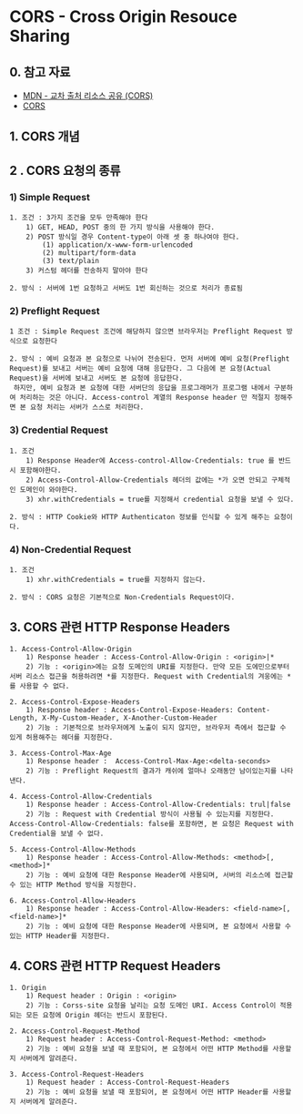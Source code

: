 # CORS - Cross Origin Resouce Sharing

## 0. 참고 자료

*  [MDN - 교차 출처 리소스 공유 (CORS)](https://developer.mozilla.org/ko/docs/Web/HTTP/CORS#%EC%9D%B4_%EA%B8%80%EC%9D%80_%EB%88%84%EA%B0%80_%EC%9D%BD%EC%96%B4%EC%95%BC_%ED%95%98%EB%82%98%EC%9A%94)
* [CORS](https://homoefficio.github.io/2015/07/21/Cross-Origin-Resource-Sharing/)

## 1.  CORS 개념



## 2 . CORS 요청의 종류

### 1) Simple Request

```
1. 조건 : 3가지 조건을 모두 만족해야 한다
	1) GET, HEAD, POST 중의 한 가지 방식을 사용해야 한다.
	2) POST 방식일 경우 Content-type이 아래 셋 중 하나여야 한다.
		(1) application/x-www-form-urlencoded
		(2) multipart/form-data
		(3) text/plain
	3) 커스텀 헤더를 전송하지 말아야 한다
	
2. 방식 : 서버에 1번 요청하고 서버도 1번 회신하는 것으로 처리가 종료됨
```

### 2) Preflight Request

```
1 조건 : Simple Request 조건에 해당하지 않으면 브라우저는 Preflight Request 방식으로 요청한다

2. 방식 : 예비 요청과 본 요청으로 나뉘어 전송된다. 먼저 서버에 예비 요청(Preflight Request)를 보내고 서버는 예비 요청에 대해 응답한다. 그 다음에 본 요청(Actual Request)을 서버에 보내고 서버도 본 요청에 응답한다.
 하지만, 예비 요청과 본 요청에 대한 서버단의 응답을 프로그래머가 프로그램 내에서 구분하여 처리하는 것은 아니다. Access-control 계열의 Response header 만 적절지 정해주면 본 요청 처리는 서버가 스스로 처리한다.
```

### 3) Credential Request

```
1. 조건
	1) Response Header에 Access-control-Allow-Credentials: true 를 반드시 포함해야한다.
	2) Access-Control-Allow-Credentials 헤더의 값에는 *가 오면 안되고 구체적인 도메인이 와야한다.
	3) xhr.withCredentials = true를 지정해서 credential 요청을 보낼 수 있다.

2. 방식 : HTTP Cookie와 HTTP Authenticaton 정보를 인식할 수 있게 해주는 요청이다. 
```

### 4) Non-Credential Request 

```
1. 조건
	1) xhr.withCredentials = true를 지정하지 않는다.

2. 방식 : CORS 요청은 기본적으로 Non-Credentials Request이다.
```

## 3. CORS 관련 HTTP Response Headers


```
1. Access-Control-Allow-Origin
	1) Response header : Access-Control-Allow-Origin : <origin>|*
	2) 기능 : <origin>에는 요청 도메인의 URI를 지정한다. 만약 모든 도에민으로부터 서버 리소스 접근을 허용하려면 *를 지정한다. Request with Credential의 겨웅에는 *를 사용할 수 없다.
	
2. Access-Control-Expose-Headers
	1) Response header : Access-Control-Expose-Headers: Content-Length, X-My-Custom-Header, X-Another-Custom-Header
	2) 기능 : 기본적으로 브라우저에게 노출이 되지 않지만, 브라우저 측에서 접근할 수 있게 허용해주는 헤더를 지정한다.

3. Access-Control-Max-Age
	1) Response header :  Access-Control-Max-Age:<delta-seconds>
	2) 기능 : Preflight Request의 결과가 캐쉬에 얼마나 오래동안 남이있는지를 나타낸다.
	
4. Access-Control-Allow-Credentials
	1) Response header : Access-Control-Allow-Credentials: trul|false
	2) 기능 : Request with Credential 방식이 사용될 수 있는지를 지정한다. Access-Control-Allow-Credentials: false를 포함하면, 본 요청은 Request with Credential을 보낼 수 없다.
	
5. Access-Control-Allow-Methods
	1) Response header : Access-Control-Allow-Methods: <method>[, <method>]*
	2) 기능 : 예비 요청에 대한 Response Header에 사용되며, 서버의 리소스에 접근할 수 있는 HTTP Method 방식을 지정한다.
	
6. Access-Control-Allow-Headers
	1) Response header : Access-Control-Allow-Headers: <field-name>[, <field-name>]*
	2) 기능 : 예비 요청에 대한 Response Header에 사용되며, 본 요청에서 사용할 수 있는 HTTP Header를 지정한다.
```

## 4. CORS 관련 HTTP Request Headers

```
1. Origin 
	1) Request header : Origin : <origin>
	2) 기능 : Corss-site 요청을 날리는 요청 도메인 URI. Access Control이 적용되는 모든 요청에 Origin 헤더는 반드시 포함된다.
	
2. Access-Control-Request-Method
	1) Request header : Access-Control-Request-Method: <method>
	2) 기능 : 예비 요청을 보낼 때 포함되어, 본 요청에서 어떤 HTTP Method를 사용할 지 서버에게 알려준다.
	
3. Access-Control-Request-Headers
	1) Request header : Access-Control-Request-Headers
	2) 기능 : 예비 요청을 보낼 때 포함되어, 본 요청에서 어떤 HTTP Header를 사용할 지 서버에게 알려준다.
```

### 

